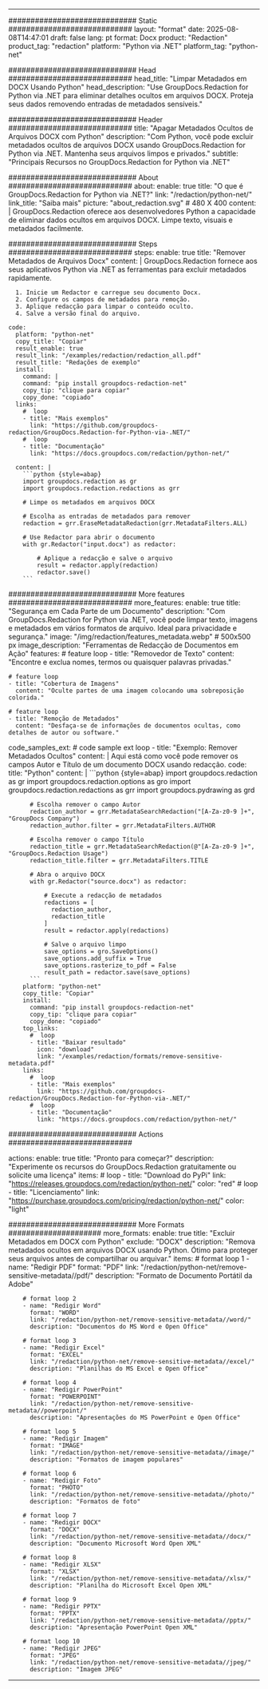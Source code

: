 
---
############################# Static ############################
layout: "format"
date:  2025-08-08T14:47:01
draft: false
lang: pt
format: Docx
product: "Redaction"
product_tag: "redaction"
platform: "Python via .NET"
platform_tag: "python-net"

############################# Head ############################
head_title: "Limpar Metadados em DOCX Usando Python"
head_description: "Use GroupDocs.Redaction for Python via .NET para eliminar detalhes ocultos em arquivos DOCX. Proteja seus dados removendo entradas de metadados sensíveis."

############################# Header ############################
title: "Apagar Metadados Ocultos de Arquivos DOCX com Python" 
description: "Com Python, você pode excluir metadados ocultos de arquivos DOCX usando GroupDocs.Redaction for Python via .NET. Mantenha seus arquivos limpos e privados."
subtitle: "Principais Recursos no GroupDocs.Redaction for Python via .NET" 

############################# About ############################
about:
    enable: true
    title: "O que é GroupDocs.Redaction for Python via .NET?"
    link: "/redaction/python-net/"
    link_title: "Saiba mais"
    picture: "about_redaction.svg" # 480 X 400
    content: |
       GroupDocs.Redaction oferece aos desenvolvedores Python a capacidade de eliminar dados ocultos em arquivos DOCX. Limpe texto, visuais e metadados facilmente.

############################# Steps ############################
steps:
    enable: true
    title: "Remover Metadados de Arquivos Docx"
    content: |
      GroupDocs.Redaction fornece aos seus aplicativos Python via .NET as ferramentas para excluir metadados rapidamente.
      
      1. Inicie um Redactor e carregue seu documento Docx.
      2. Configure os campos de metadados para remoção.
      3. Aplique redacção para limpar o conteúdo oculto.
      4. Salve a versão final do arquivo.
   
    code:
      platform: "python-net"
      copy_title: "Copiar"
      result_enable: true
      result_link: "/examples/redaction/redaction_all.pdf"
      result_title: "Redações de exemplo"
      install:
        command: |
        command: "pip install groupdocs-redaction-net"
        copy_tip: "clique para copiar"
        copy_done: "copiado"
      links:
        #  loop
        - title: "Mais exemplos"
          link: "https://github.com/groupdocs-redaction/GroupDocs.Redaction-for-Python-via-.NET/"
        #  loop
        - title: "Documentação"
          link: "https://docs.groupdocs.com/redaction/python-net/"
          
      content: |
        ```python {style=abap}
        import groupdocs.redaction as gr
        import groupdocs.redaction.redactions as grr

        # Limpe os metadados em arquivos DOCX

        # Escolha as entradas de metadados para remover
        redaction = grr.EraseMetadataRedaction(grr.MetadataFilters.ALL)

        # Use Redactor para abrir o documento
        with gr.Redactor("input.docx") as redactor:

            # Aplique a redacção e salve o arquivo
            result = redactor.apply(redaction)
            redactor.save()
        ```            


############################# More features ############################
more_features:
  enable: true
  title: "Segurança em Cada Parte de um Documento"
  description: "Com GroupDocs.Redaction for Python via .NET, você pode limpar texto, imagens e metadados em vários formatos de arquivo. Ideal para privacidade e segurança."
  image: "/img/redaction/features_metadata.webp" # 500x500 px
  image_description: "Ferramentas de Redacção de Documentos em Ação"
  features:
    # feature loop
    - title: "Removedor de Texto"
      content: "Encontre e exclua nomes, termos ou quaisquer palavras privadas."

    # feature loop
    - title: "Cobertura de Imagens"
      content: "Oculte partes de uma imagem colocando uma sobreposição colorida."

    # feature loop
    - title: "Remoção de Metadados"
      content: "Desfaça-se de informações de documentos ocultas, como detalhes de autor ou software."
      
  code_samples_ext:
    # code sample ext loop
    - title: "Exemplo: Remover Metadados Ocultos"
      content: |
        Aqui está como você pode remover os campos Autor e Título de um documento DOCX usando redacção.
      code:
        title: "Python"
        content: |
          ```python {style=abap}
          import groupdocs.redaction as gr
          import groupdocs.redaction.options as gro
          import groupdocs.redaction.redactions as grr
          import groupdocs.pydrawing as grd

          # Escolha remover o campo Autor
          redaction_author = grr.MetadataSearchRedaction("[A-Za-z0-9 ]+", "GroupDocs Company")
          redaction_author.filter = grr.MetadataFilters.AUTHOR

          # Escolha remover o campo Título
          redaction_title = grr.MetadataSearchRedaction(@"[A-Za-z0-9 ]+", "GroupDocs.Redaction Usage")
          redaction_title.filter = grr.MetadataFilters.TITLE

          # Abra o arquivo DOCX
          with gr.Redactor("source.docx") as redactor:

              # Execute a redacção de metadados
              redactions = [
                redaction_author,
                redaction_title
              ]
              result = redactor.apply(redactions)

              # Salve o arquivo limpo
              save_options = gro.SaveOptions()
              save_options.add_suffix = True
              save_options.rasterize_to_pdf = False
              result_path = redactor.save(save_options)
          ```
        platform: "python-net"
        copy_title: "Copiar"
        install:
          command: "pip install groupdocs-redaction-net"
          copy_tip: "clique para copiar"
          copy_done: "copiado"
        top_links:
          #  loop
          - title: "Baixar resultado"
            icon: "download"
            link: "/examples/redaction/formats/remove-sensitive-metadata.pdf"
        links:
          #  loop
          - title: "Mais exemplos"
            link: "https://github.com/groupdocs-redaction/GroupDocs.Redaction-for-Python-via-.NET/"
          #  loop
          - title: "Documentação"
            link: "https://docs.groupdocs.com/redaction/python-net/"


############################# Actions ############################

actions:
  enable: true
  title: "Pronto para começar?"
  description: "Experimente os recursos do GroupDocs.Redaction gratuitamente ou solicite uma licença"
  items:
    #  loop
    - title: "Download do PyPi"
      link: "https://releases.groupdocs.com/redaction/python-net/"
      color: "red"
        #  loop
    - title: "Licenciamento"
      link: "https://purchase.groupdocs.com/pricing/redaction/python-net/"
      color: "light"


############################# More Formats #####################
more_formats:
    enable: true
    title: "Excluir Metadados em DOCX com Python"
    exclude: "DOCX"
    description: "Remova metadados ocultos em arquivos DOCX usando Python. Ótimo para proteger seus arquivos antes de compartilhar ou arquivar."
    items: 
        # format loop 1
        - name: "Redigir PDF"
          format: "PDF"
          link: "/redaction/python-net/remove-sensitive-metadata//pdf/"
          description: "Formato de Documento Portátil da Adobe"

        # format loop 2
        - name: "Redigir Word"
          format: "WORD"
          link: "/redaction/python-net/remove-sensitive-metadata//word/"
          description: "Documentos do MS Word e Open Office"
          
        # format loop 3
        - name: "Redigir Excel"
          format: "EXCEL"
          link: "/redaction/python-net/remove-sensitive-metadata//excel/"
          description: "Planilhas do MS Excel e Open Office"

        # format loop 4
        - name: "Redigir PowerPoint"
          format: "POWERPOINT"
          link: "/redaction/python-net/remove-sensitive-metadata//powerpoint/"
          description: "Apresentações do MS PowerPoint e Open Office"

        # format loop 5
        - name: "Redigir Imagem"
          format: "IMAGE"
          link: "/redaction/python-net/remove-sensitive-metadata//image/"
          description: "Formatos de imagem populares"

        # format loop 6
        - name: "Redigir Foto"
          format: "PHOTO"
          link: "/redaction/python-net/remove-sensitive-metadata//photo/"
          description: "Formatos de foto"

        # format loop 7
        - name: "Redigir DOCX"
          format: "DOCX"
          link: "/redaction/python-net/remove-sensitive-metadata//docx/"
          description: "Documento Microsoft Word Open XML"
          
        # format loop 8
        - name: "Redigir XLSX"
          format: "XLSX"
          link: "/redaction/python-net/remove-sensitive-metadata//xlsx/"
          description: "Planilha do Microsoft Excel Open XML"
          
        # format loop 9
        - name: "Redigir PPTX"
          format: "PPTX"
          link: "/redaction/python-net/remove-sensitive-metadata//pptx/"
          description: "Apresentação PowerPoint Open XML"

        # format loop 10
        - name: "Redigir JPEG"
          format: "JPEG"
          link: "/redaction/python-net/remove-sensitive-metadata//jpeg/"
          description: "Imagem JPEG"


---